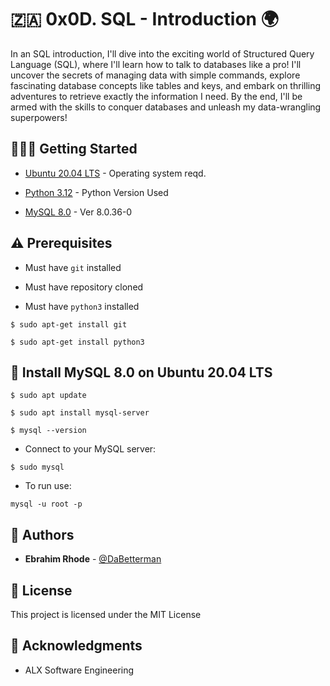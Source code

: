 # 🇿🇦 0x0D. SQL - Introduction 🌍

In an SQL introduction, I'll dive into the exciting world of Structured Query Language (SQL), where I'll learn how to talk to databases like a pro! I'll uncover the secrets of managing data with simple commands, explore fascinating database concepts like tables and keys, and embark on thrilling adventures to retrieve exactly the information I need. By the end, I'll be armed with the skills to conquer databases and unleash my data-wrangling superpowers!


## 🏃🏽‍♂️ Getting Started

* [Ubuntu 20.04 LTS](http://releases.ubuntu.com/20.04/) - Operating system reqd.

* [Python 3.12](https://www.python.org/downloads/release/python-3120/) - Python Version Used

* [MySQL 8.0](https://dev.mysql.com/doc/relnotes/mysql/8.0/en/news-8-0-36.html) - Ver 8.0.36-0

## ⚠️ Prerequisites

* Must have `git` installed

* Must have repository cloned

* Must have `python3` installed

```
$ sudo apt-get install git
```

```
$ sudo apt-get install python3
```

## 🐬 Install MySQL 8.0 on Ubuntu 20.04 LTS

```
$ sudo apt update
```

```
$ sudo apt install mysql-server
```

```
$ mysql --version
```

* Connect to your MySQL server:

```
$ sudo mysql
```

* To run use:

```
mysql -u root -p
```

## 📕 Authors
* **Ebrahim Rhode** - [@DaBetterman](https://github.com/DaBetterman)

## 🔬 License

This project is licensed under the MIT License



## 📣 Acknowledgments

* ALX Software Engineering
